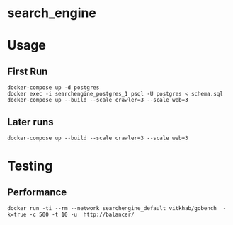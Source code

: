 # search_engine

# Usage
## First Run
```
docker-compose up -d postgres
docker exec -i searchengine_postgres_1 psql -U postgres < schema.sql
docker-compose up --build --scale crawler=3 --scale web=3
```
## Later runs
```
docker-compose up --build --scale crawler=3 --scale web=3
```

# Testing
## Performance 
```
docker run -ti --rm --network searchengine_default vitkhab/gobench  -k=true -c 500 -t 10 -u  http://balancer/
```